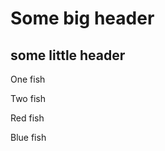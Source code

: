 Some big header
================

some little header
-------------------

One fish

Two fish

Red fish

Blue fish
